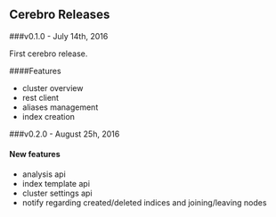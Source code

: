 Cerebro Releases
------------

###v0.1.0 - July 14th, 2016

First cerebro release.

####Features
- cluster overview
- rest client
- aliases management
- index creation

###v0.2.0 - August 25h, 2016

#### New features
- analysis api
- index template api
- cluster settings api
- notify regarding created/deleted indices and joining/leaving nodes